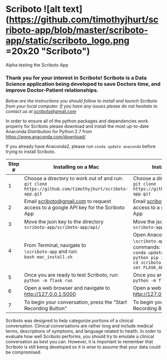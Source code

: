 # Scriboto ![alt text](https://github.com/timothyjhurt/scriboto-app/blob/master/scriboto-app/static/scriboto_logo.png =20x20 "Scriboto")
Alpha testing the Scriboto App

### Thank you for your interest in Scriboto! Scriboto is a Data Science application being developed to save Doctors time, and improve Doctor-Patient relationships.

*Below are the instructions you should follow to install and launch Scriboto from your local computer. If you have any issues please do not hesitate to contact us at scriboto@gmail.com*

In order to ensure all of the python packages and dependencies work properly for Scriboto please download and install the most up-to-date Anaconda Distribution for Python 2.7 from https://www.anaconda.com/download/

If you already have Anaconda2, please run `conda update anaconda` before trying to install Scriboto.

Step #|Installing on a Mac|Installing on a Windows PC
---|---|---
1| Choose a directory to work out of and run:<br/>`git clone https://github.com/timothyjhurt/scriboto-app.git`|Choose a directory to work out of and run:<br/>`git clone https://github.com/timothyjhurt/scriboto-app.git`
2| Email scriboto@gmail.com to request access to a google API key for the Scriboto App | Email scriboto@gmail.com to request access to a google API key for the Scriboto App
3| Move the json key to the directory<br/>`scriboto-app/scriboto-app/api/`|Move the json key to the directory<br/>`scriboto-app\scriboto-app\api\`
4| From Terminal, navigate to<br/>`\scriboto-app` and run:<br/>`bash mac_install.sh`| Open Anaconda Prompt navigate to<br/>`\scriboto-app` and run the following commands:<br/>`conda update setuptools`<br/>`python pip install -e .`<br/>`cd scriboto-app`<br/>`set FLASK_APP=app.py`
5| Once you are ready to test Scriboto, run:<br/>`python -m flask run` | Once you are ready to test Scriboto, run:<br/>`python -m flask run`
6| Open a web browser and navigate to http://127.0.0.1:5000 | Open a web browser and navigate to http://127.0.0.1:5000
7| To begin your conversation, press the "Start Recording Button"|To begin your conversation, press the "Start Recording Button"

Scriboto was designed to help categorize portions of a clinical conversation. Clinical conversations are rather long and include medical terms, descriptions of symptoms, and language related to health. In order to evaluate how well Scriboto performs, you should try to emulate a clinical conversation as best you can. However, it is important to remember that Scriboto is still being developed so it is wise to assume that your data could be compromised.
